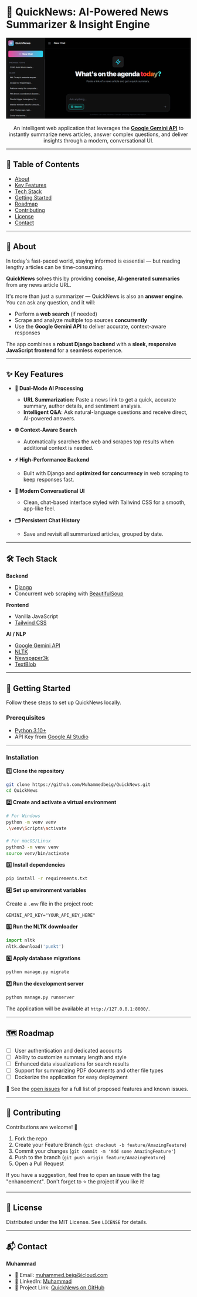 # 📢 QuickNews: AI-Powered News Summarizer & Insight Engine

<div align="center">

![QuickNews Frontend](Frontend.png)

An intelligent web application that leverages the **[Google Gemini API](https://aistudio.google.com/)** to instantly summarize news articles, answer complex questions, and deliver insights through a modern, conversational UI.

</div>

---

## 📌 Table of Contents
- [About](#-about)
- [Key Features](#-key-features)
- [Tech Stack](#-tech-stack)
- [Getting Started](#-getting-started)
- [Roadmap](#-roadmap)
- [Contributing](#-contributing)
- [License](#-license)
- [Contact](#-contact)

---

## 📰 About

In today's fast-paced world, staying informed is essential — but reading lengthy articles can be time-consuming.  

**QuickNews** solves this by providing **concise, AI-generated summaries** from any news article URL.

It's more than just a summarizer — QuickNews is also an **answer engine**. You can ask any question, and it will:
- Perform a **web search** (if needed)
- Scrape and analyze multiple top sources **concurrently**
- Use the **Google Gemini API** to deliver accurate, context-aware responses

The app combines a **robust Django backend** with a **sleek, responsive JavaScript frontend** for a seamless experience.

---

## ✨ Key Features

- **🤖 Dual-Mode AI Processing**
  - **URL Summarization**: Paste a news link to get a quick, accurate summary, author details, and sentiment analysis.
  - **Intelligent Q&A**: Ask natural-language questions and receive direct, AI-powered answers.

- **🌐 Context-Aware Search**
  - Automatically searches the web and scrapes top results when additional context is needed.

- **⚡ High-Performance Backend**
  - Built with Django and **optimized for concurrency** in web scraping to keep responses fast.

- **💬 Modern Conversational UI**
  - Clean, chat-based interface styled with Tailwind CSS for a smooth, app-like feel.

- **🗂 Persistent Chat History**
  - Save and revisit all summarized articles, grouped by date.

---

## 🛠 Tech Stack

**Backend**
- [Django](https://www.djangoproject.com/)
- Concurrent web scraping with [BeautifulSoup](https://www.crummy.com/software/BeautifulSoup/)

**Frontend**
- Vanilla JavaScript
- [Tailwind CSS](https://tailwindcss.com/)

**AI / NLP**
- [Google Gemini API](https://aistudio.google.com/)
- [NLTK](https://www.nltk.org/)
- [Newspaper3k](https://newspaper.readthedocs.io/en/latest/)
- [TextBlob](https://textblob.readthedocs.io/en/dev/)

---

## 🚀 Getting Started

Follow these steps to set up QuickNews locally.

### **Prerequisites**
- [Python 3.10+](https://www.python.org/downloads/)
- API Key from [Google AI Studio](https://aistudio.google.com/)

---

### **Installation**

**1️⃣ Clone the repository**
```bash
git clone https://github.com/Muhammedbeig/QuickNews.git
cd QuickNews
```

**2️⃣ Create and activate a virtual environment**
```bash
# For Windows
python -m venv venv
.\venv\Scripts\activate

# For macOS/Linux
python3 -m venv venv
source venv/bin/activate
```

**3️⃣ Install dependencies**
```bash
pip install -r requirements.txt
```

**4️⃣ Set up environment variables**

Create a `.env` file in the project root:
```env
GEMINI_API_KEY="YOUR_API_KEY_HERE"
```

**5️⃣ Run the NLTK downloader**
```python
import nltk
nltk.download('punkt')
```

**6️⃣ Apply database migrations**
```bash
python manage.py migrate
```

**7️⃣ Run the development server**
```bash
python manage.py runserver
```

The application will be available at `http://127.0.0.1:8000/`.

---

## 🗺 Roadmap

- [ ] User authentication and dedicated accounts
- [ ] Ability to customize summary length and style
- [ ] Enhanced data visualizations for search results
- [ ] Support for summarizing PDF documents and other file types
- [ ] Dockerize the application for easy deployment

📌 See the [open issues](https://github.com/Muhammedbeig/QuickNews/issues) for a full list of proposed features and known issues.

---

## 🤝 Contributing

Contributions are welcome! 🎉

1. Fork the repo
2. Create your Feature Branch (`git checkout -b feature/AmazingFeature`)
3. Commit your changes (`git commit -m 'Add some AmazingFeature'`)
4. Push to the branch (`git push origin feature/AmazingFeature`)
5. Open a Pull Request

If you have a suggestion, feel free to open an issue with the tag "enhancement".
Don't forget to ⭐ the project if you like it!

---

## 📄 License

Distributed under the MIT License. See `LICENSE` for details.

---

## 📬 Contact

**Muhammad**
- 📧 Email: muhammed.beig@icloud.com
- 💼 LinkedIn: [Muhammad](https://linkedin.com/in/muhammedbeig)
- 🔗 Project Link: [QuickNews on GitHub](https://github.com/Muhammedbeig/QuickNews)
